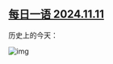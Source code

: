 <!--1731341942000-->
[每日一语 2024.11.11](https://chinadigitaltimes.net/chinese/712976.html)
------

<p>历史上的今天：</p><p><img decoding="async" src="https://chinadigitaltimes.net/chinese/files/2024/11/2024.11.11.png" alt="img"></p><div class="addtoany_share_save_container addtoany_content addtoany_content_bottom"><div class="a2a_kit a2a_kit_size_32 addtoany_list" data-a2a-url="https://chinadigitaltimes.net/chinese/712976.html" data-a2a-title="每日一语 2024.11.11"><a class="a2a_button_facebook" href="https://www.addtoany.com/add_to/facebook?linkurl=https%3A%2F%2Fchinadigitaltimes.net%2Fchinese%2F712976.html&amp;linkname=%E6%AF%8F%E6%97%A5%E4%B8%80%E8%AF%AD%202024.11.11" title="Facebook" rel="nofollow noopener" target="_blank"></a><a class="a2a_button_twitter" href="https://www.addtoany.com/add_to/twitter?linkurl=https%3A%2F%2Fchinadigitaltimes.net%2Fchinese%2F712976.html&amp;linkname=%E6%AF%8F%E6%97%A5%E4%B8%80%E8%AF%AD%202024.11.11" title="Twitter" rel="nofollow noopener" target="_blank"></a><a class="a2a_button_telegram" href="https://www.addtoany.com/add_to/telegram?linkurl=https%3A%2F%2Fchinadigitaltimes.net%2Fchinese%2F712976.html&amp;linkname=%E6%AF%8F%E6%97%A5%E4%B8%80%E8%AF%AD%202024.11.11" title="Telegram" rel="nofollow noopener" target="_blank"></a><a class="a2a_button_reddit" href="https://www.addtoany.com/add_to/reddit?linkurl=https%3A%2F%2Fchinadigitaltimes.net%2Fchinese%2F712976.html&amp;linkname=%E6%AF%8F%E6%97%A5%E4%B8%80%E8%AF%AD%202024.11.11" title="Reddit" rel="nofollow noopener" target="_blank"></a><a class="a2a_button_whatsapp" href="https://www.addtoany.com/add_to/whatsapp?linkurl=https%3A%2F%2Fchinadigitaltimes.net%2Fchinese%2F712976.html&amp;linkname=%E6%AF%8F%E6%97%A5%E4%B8%80%E8%AF%AD%202024.11.11" title="WhatsApp" rel="nofollow noopener" target="_blank"></a><a class="a2a_button_email" href="https://www.addtoany.com/add_to/email?linkurl=https%3A%2F%2Fchinadigitaltimes.net%2Fchinese%2F712976.html&amp;linkname=%E6%AF%8F%E6%97%A5%E4%B8%80%E8%AF%AD%202024.11.11" title="Email" rel="nofollow noopener" target="_blank"></a><a class="a2a_button_copy_link" href="https://www.addtoany.com/add_to/copy_link?linkurl=https%3A%2F%2Fchinadigitaltimes.net%2Fchinese%2F712976.html&amp;linkname=%E6%AF%8F%E6%97%A5%E4%B8%80%E8%AF%AD%202024.11.11" title="Copy Link" rel="nofollow noopener" target="_blank"></a><a class="a2a_dd addtoany_share_save addtoany_share" href="https://www.addtoany.com/share"></a></div></div>

